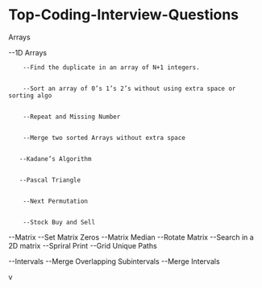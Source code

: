 # Top-Coding-Interview-Questions

Arrays

  --1D Arrays
  
  
        --Find the duplicate in an array of N+1 integers. 
    
    
        --Sort an array of 0’s 1’s 2’s without using extra space or sorting algo 
    
    
        --Repeat and Missing Number
    
    
        --Merge two sorted Arrays without extra space 
    
    
       --Kadane’s Algorithm
    
    
       --Pascal Triangle 
    
    
        --Next Permutation
    
    
        --Stock Buy and Sell
    
    
   
  --Matrix
    --Set Matrix Zeros 
    --Matrix Median
    --Rotate Matrix 
    --Search in a 2D matrix
    --Spriral Print
    --Grid Unique Paths 


  --Intervals
    --Merge Overlapping Subintervals
    --Merge Intervals
    
   v
    
  
  
